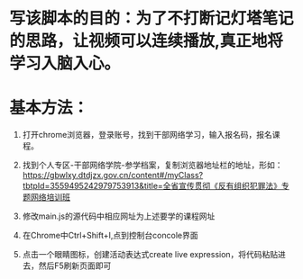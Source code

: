 # 写该脚本的目的：为了不打断记灯塔笔记的思路，让视频可以连续播放,真正地将学习入脑入心。
# 基本方法：
1. 打开chrome浏览器，登录账号，找到干部网络学习，输入报名码，报名课程。
2. 找到个人专区-干部网络学院-参学档案，复制浏览器地址栏的地址，形如：https://gbwlxy.dtdjzx.gov.cn/content#/myClass?tbtpId=3559495242979753913&title=全省宣传贯彻《反有组织犯罪法》专题网络培训班

4. 修改main.js的源代码中相应网址为上述要学的课程网址
5. 在Chrome中Ctrl+Shift+I,点到控制台concole界面
6. 点击一个眼睛图标，创建活动表达式create live expression，将代码粘贴进去，然后F5刷新页面即可



